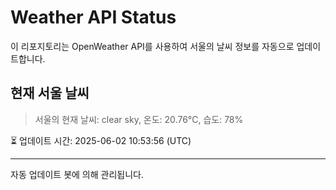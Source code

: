 
# Weather API Status

이 리포지토리는 OpenWeather API를 사용하여 서울의 날씨 정보를 자동으로 업데이트합니다.

## 현재 서울 날씨
> 서울의 현재 날씨: clear sky, 온도: 20.76°C, 습도: 78%

⏳ 업데이트 시간: 2025-06-02 10:53:56 (UTC)

---
자동 업데이트 봇에 의해 관리됩니다.
